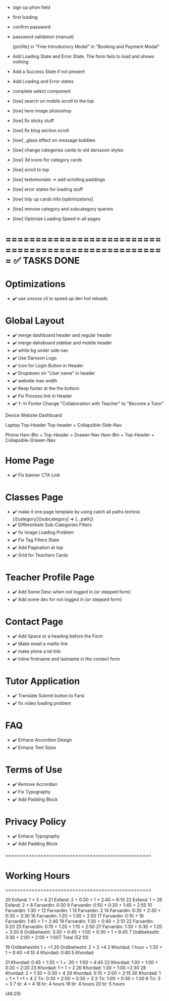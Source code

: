 - sign up phon field
- first loading

- confirm password
- password validation (manual)


  [profile]
  in "Free Introductory Modal"
  in "Booking and Payment Modal"
- Add Loading State and Error State. The form fails to load and shows nothing
- Add a Success State if not present
- Add Loading and Error states

- complete select component

- [low] search on mobile scroll to the top
- [low] hero image photoshop
- [low] fix sticky stuff
- [low] fix blog section scroll
- [low] \_glass effect on message bubbles
- [low] change categories cards to old darssoon styles
- [low] 3d icons for category cards

- [low] scroll to top
- [low] testomonials -> add scrolling paddings
- [low] error states for loading stuff
- [low] tidy up cards info
  [optimizations]
- [low] remove category and subcategory quereis
- [low] Optimize Loading Speed in all pages

=====================================================
✅ TASKS DONE
=====================================================

# Optimizations

- ✔️ use unocss cli to speed up dev hot reloads

# Global Layout

- ✔️ merge dashboard header and regular header
- ✔️ merge dahsboard sidebar and mobile header
- ✔️ white bg under side nav
- ✔️ Use Darsson Logo
- ✔️ Icon for Login Button in Header
- ✔️ Dropdown on "User name" in header
- ✔️ website max width
- ✔️ Keep footer at the the bottom
- ✔️ Fix Process link in Header
- ✔️ 1- In Footer Change "Collaboration with Teacher" to "Become a Tutor"

Device Website Dashboard

Laptop Top-Header Top-header + Collapsible-Side-Nav

Phone Ham-Btn + Top-Header + Drawer-Nav Ham-Btn + Top-Header + Collapsible-Drawer-Nav

# Home Page

- ✔️ Fix banner CTA Link

# Classes Page

- ✔️ make it one page template by using catch all paths technic (/[category]/[subcategory] => [...path])
- ✔️ Differentiate Sub-Categories Filters
- ✔️ fix Image Loading Problem
- ✔️ Fix Tag Filters State
- ✔️ Add Pagination at top
- ✔️ Grid for Teachers Cards

# Teacher Profile Page

- ✔️ Add Some Desc when not logged in (or stepped form)
- ✔️ Add some dec for not logged in (or stepped form)

# Contact Page

- ✔️ Add Space or a heading before the Form
- ✔️ Make email a mailto link
- ✔️ make phine a tel link
- ✔️ inline firstname and lastname in the contact form

# Tutor Application

- ✔️ Translate Submit button to Farsi
- ✔️ fix video loading problem

# FAQ

- ✔️ Enhace Accordion Design
- ✔️ Enhace Text Sizes

# Terms of Use

- ✔️ Remove Accordian
- ✔️ Fix Typography
- ✔️ Add Padding Block

# Privacy Policy

- ✔️ Enhace Typography
- ✔️ Add Padding Block

==================================================

# Working Hours

==================================================

20 Esfand: 1 + 3 = 4
21 Esfand: 2 + 0:30 + 1 + 2:40 = 6:10
22 Esfand: 1 +
26 Esfand: 2 +
8 Farvardin: 0:30
9 Farvardin: 0:50 + 0:20 + 1:45 = 2:55
10 Farvardin: 1:30 +
12 Farvardin: 1
13 Farvardin: 2
14 Farvardin: 0:30 + 2:30 + 0:30 = 3:30
16 Farvardin: 1:20 + 1:30 = 2:50
17 Farvardin: 0:10 +
18 Farvardin: 1:40 + 1 = 2:40
19 Farvardin: 1:30 + 0:40 = 2:10
22 Farvardin: 0:20
25 Farvardin: 0:15 + 1:20 + 1:15 = 2:50
27 Farvardin: 1:30 + 0:30 + 1:20 = 3:20
6 Ordibehesht: 3:30 + 0:45 + 1:00 + 0:30 + 1 = 6:45
7 Ordibehesht: 3:30 + 2:00 + 2:00 + 1:00T
Total (52:10)

19 Ordibeheshht 1 + =1 
20 Ordibehesht: 2 + 2 =4
2 Khordad: 1 hour + 1:30 + 1 + 0:40 =4:10
4 Khordad: 0:40
5 Khordad:

21 Khordad: 0:45 + 1:30 + 1 + :30 + 1:00 = 4:45
22 Khordad: 1:00 + 1:00 + 0:20 = 2:20
23 Khordad: 1 + 1 = 2
26 Khordad: 1:30 + 1:00 =2:30
28 Khordad: 2 + 1:30 + 0:30 = 4
29 Khordad: 0:15 + 2:00  = 2:15
30 Khordad: 1 + 1 + 1 +1  = 4
2 Tir: 0:30 + 2:00 + 0:30 = 3
3 Tir: 1:00 + 0:30 = 1:30
6 Tir: 3 = 3
7 tir: 4 = 4
18 tir: 4 hours
19 tir: 4 hours
20 tir: 5 hours

(46:20)
